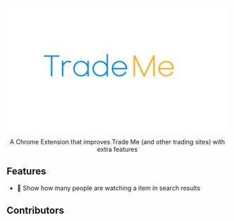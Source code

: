 ![Large Logo with the text Trade Me Plus](/assets/images/largelogo.png)
<p align="center">
A Chrome Extension that improves Trade Me (and other trading sites) with extra features
</p>

## Features

- 🔎 Show how many people are watching a item in search results

## Contributors

<!-- ALL-CONTRIBUTORS-LIST:START - Do not remove or modify this section -->
<!-- prettier-ignore-start -->
<!-- markdownlint-disable -->

<!-- markdownlint-restore -->
<!-- prettier-ignore-end -->

<!-- ALL-CONTRIBUTORS-LIST:END -->